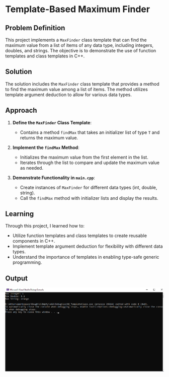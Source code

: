 # Template-Based Maximum Finder

## Problem Definition
This project implements a `MaxFinder` class template that can find the maximum value from a list of items of any data type, including integers, doubles, and strings. The objective is to demonstrate the use of function templates and class templates in C++.

## Solution
The solution includes the `MaxFinder` class template that provides a method to find the maximum value among a list of items. The method utilizes template argument deduction to allow for various data types.

## Approach
1. **Define the `MaxFinder` Class Template**: 
   - Contains a method `findMax` that takes an initializer list of type `T` and returns the maximum value.
   
2. **Implement the `findMax` Method**:
   - Initializes the maximum value from the first element in the list.
   - Iterates through the list to compare and update the maximum value as needed.

3. **Demonstrate Functionality in `main.cpp`**:
   - Create instances of `MaxFinder` for different data types (int, double, string).
   - Call the `findMax` method with initializer lists and display the results.

## Learning
Through this project, I learned how to:
- Utilize function templates and class templates to create reusable components in C++.
- Implement template argument deduction for flexibility with different data types.
- Understand the importance of templates in enabling type-safe generic programming.

## Output
![alt text](image.png)